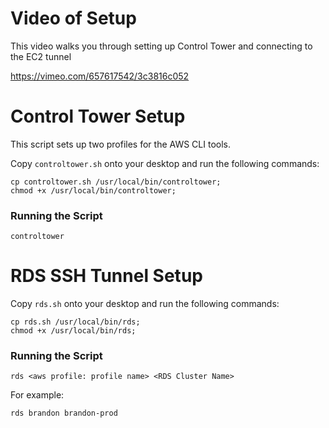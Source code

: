 # Video of Setup

This video walks you through setting up Control Tower and connecting to the EC2 tunnel

https://vimeo.com/657617542/3c3816c052


# Control Tower Setup

This script sets up two profiles for the AWS CLI tools.

Copy `controltower.sh` onto your desktop and run the following commands:

```
cp controltower.sh /usr/local/bin/controltower;
chmod +x /usr/local/bin/controltower;
```

### Running the Script

```
controltower
```


# RDS SSH Tunnel Setup

Copy `rds.sh` onto your desktop and run the following commands:

```
cp rds.sh /usr/local/bin/rds;
chmod +x /usr/local/bin/rds;
```

### Running the Script

```
rds <aws profile: profile name> <RDS Cluster Name>
```

For example:

```
rds brandon brandon-prod
```
